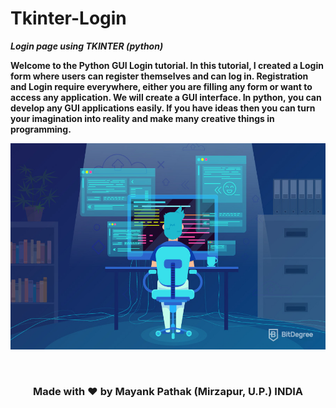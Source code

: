 # Tkinter-Login

***Login page using TKINTER (python)***

**Welcome to the Python GUI Login tutorial. In this tutorial, I created a Login form where users can register themselves and can log in. Registration and Login require everywhere, either you are filling any form or want to access any application. 
We will create a GUI interface. In python, you can develop any GUI applications easily. If you have ideas then you can turn your imagination into reality and make many creative things in programming.**
<p align="center">
 <img height="330" width="540" src="logo.jpg">
</p>
<br>
<p align="center">
  <h3 align="center">Made with ❤ by Mayank Pathak (Mirzapur, U.P.) INDIA</h3>
</p>
